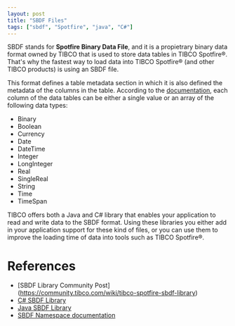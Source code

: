 ```yaml
---
layout: post
title: "SBDF Files"
tags: ["sbdf", "Spotfire", "java", "C#"]
---
```


SBDF stands for **Spotfire Binary Data File**, and it is a propietrary binary data format owned by TIBCO that is used to store data tables in TIBCO Spotfire®. That's why the fastest way to load data into TIBCO Spotfire® (and other TIBCO products) is using an SBDF file.

This format defines a table metadata section in which it is also defined the metadata of the columns in the table.
According to the [documentation](https://docs.tibco.com/pub/doc_remote/sfire_dev/area/doc/api/TIB_sfire-analyst_api/html/T_Spotfire_Dxp_Data_Formats_Sbdf_SbdfValueType.htm), each column of the data tables can be either a single value or an array of the following data types:

- Binary
- Boolean
- Currency
- Date
- DateTime
- Integer
- LongInteger
- Real 
- SingleReal
- String
- Time
- TimeSpan

TIBCO offers both a Java and C# library that enables your application to read and write data to the SBDF format. Using these libraries you either add in your application support for these kind of files, or you can use them to improve the loading time of data into tools such as TIBCO Spotfire®.

# References
- [SBDF Library Community Post] (https://community.tibco.com/wiki/tibco-spotfire-sbdf-library)
- [C# SBDF Library](https://tap.tibco.com/storefront/sample-evaluations/tibco-spotfire-c-sbdf-library/prod16137.html)
- [Java SBDF Library](https://tap.tibco.com/storefront/sample-evaluations/tibco-spotfire-java-sbdf-library/prod16138.html)
- [SBDF Namespace documentation](https://docs.tibco.com/pub/doc_remote/sfire_dev/area/doc/api/TIB_sfire-analyst_api/html/N_Spotfire_Dxp_Data_Formats_Sbdf.htm)
